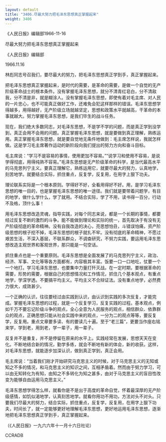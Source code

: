 ```yaml
---
layout: default
title: "3406.尽最大努力把毛泽东思想真正掌握起来"
weight: 3406
---
```


《人民日报》编辑部1966-11-16

尽最大努力把毛泽东思想真正掌握起来

《人民日报》编辑部

1966.11.16

林彪同志号召我们，要尽最大的努力，把毛泽东思想真正学到手，真正掌握起来。

把毛泽东思想真正掌握起来，是时代的需要，是革命的需要，是做一个自觉的无产阶级革命战士的根本条件。没有掌握毛泽东思想，就分不清青红皂白，分不清敌我，分不清是非，就是糊涂人。没有掌握毛泽东思想，即使有着对毛主席、对人民的一片忠心，也不可能真正做好工作，还难免会犯这样那样的错误。毛泽东思想学得越多，用得越好，无产阶级立场就越坚定，思想和政策水平就越高，干革命的本事就越大。努力掌握毛泽东思想，是我们毕生的战斗任务。

现在，我们绝大多数同志，对毛泽东思想，不是学不学的问题，而是真正学到没学到，真正会用不会用的问题。真正掌握毛泽东思想，就是要做到真正理解，熟练运用。真正掌握毛泽东思想，就是要自觉地无条件地做到：毛主席怎样说，我就怎样做。这是学习毛主席著作运动的新阶段向我们提出的努力方向和奋斗目标。

毛主席说：“学习不是容易的事情，使用更加不容易。”“说学习和使用不容易，是说学得彻底，用得纯熟不容易。”毛泽东思想是无产阶级革命的科学，是当代最高水平的马克思列宁主义。要真正理解它，熟练运用它，就要尽最大的努力，认真地学，刻苦地学。就要结合实际，抓住重点，反复学，反复用，在用字上狠下功夫。

理论联系实际是一个根本原则。学得好不好，全看用得好不好。用，是学习毛泽东思想的唯一目的，也是掌握毛泽东思想的唯一途径。我们就是要带着问题学，有目的地学，做什么学什么，学了就用。不结合实际，学了不用，读书得一百分，行动不及格，顶什么事！

用毛泽东思想改造灵魂，指导实践，对每个同志来说，都是一个长期的事情，都要经过反复不断的激烈的斗争。能不能做到理论和实际的统一，首先取决于有没有无产阶级彻底的革命精神。没有自我改造的决心，亮思想怕丑，斗错误怕痛，资产阶级思想的根子挖不掉，毛泽东思想的根子就扎不牢。没有彻底的革命精神，不愿过艰苦生活，不深入基层，不联系群众，不调查研究，不努力实践，要运用毛泽东思想改造主观世界和客观世界，那只能是一句空话。

抓住重点也是一个重要原则。毛泽东思想是全面发展了的马克思列宁主义，政治、经济、军事、文化等等各方面都有，内容极其丰富。饭要一口一口地吃，仗要一个一个地打。学习毛泽东思想，也要集中力量打歼灭战。在一定时期，要根据革命的需要，形势的需要，根据自己的思想情况和工作情况，抓住几个基本观点，有重点地学，学深学透。不要搞平均主义。平均主义不合辩证法。没有重点地学，必然费力很大，成效甚少。

一个正确的认识，往往要经过由实践到认识，由认识到实践的多次反复，才能完成。掌握毛泽东思想的过程，就是一个反复学习，反复实践的过程。基本观点，例如千万不要忘记阶级斗争的观点，全心全意为人民服务的观点，相信群众、依靠群众的观点，正确思想只能从社会实践中来的观点，一分为二的观点等等，要反复学，反复用。重点文章要多读、有的要读几十遍。至于“老三篇”，更要当作座右铭来学，学到老，用到老，学一辈子，用一辈子。

反复并不是重复，并不是停留在原来的水平上。实践经常在发展，思想天天在变化。不断地结合新的情况，勤学多练，就会不断地有新的体会，新的收获。这样，对毛泽东思想，就能逐步加深认识，做到真正学到，真正会用。

毛主席说：“当着我们刚才开始研究马克思主义的时候，对于马克思主义的无知或知之不多的情况，和马克思主义的知识之间，互相矛盾着。然而由于努力学习，可以由无知转化为有知，由知之不多转化为知之甚多，由对于马克思主义的盲目性改变为能够自由运用马克思主义。”

毛泽东思想学得怎么样，就看你是不是出于高度的革命自觉，怀着最深厚的无产阶级感情，如饥似渴地学，认真刻苦地学。就看你用功不用功，方法对头不对头。只要我们尽最大的努力，结合实际，抓住重点，反复学，反复用，在用字上狠下功夫，时间长了，就一定能够更好地理解毛泽东思想，更好地运用毛泽东思想，逐渐地把毛泽东思想真正学到手，真正掌握起来。

（《人民日报》一九六六年十一月十六日社论）

CCRADB

